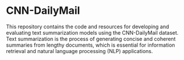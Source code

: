 # CNN-DailyMail
This repository contains the code and resources for developing and evaluating text summarization models using the CNN-DailyMail dataset. Text summarization is the process of generating concise and coherent summaries from lengthy documents, which is essential for information retrieval and natural language processing (NLP) applications.
